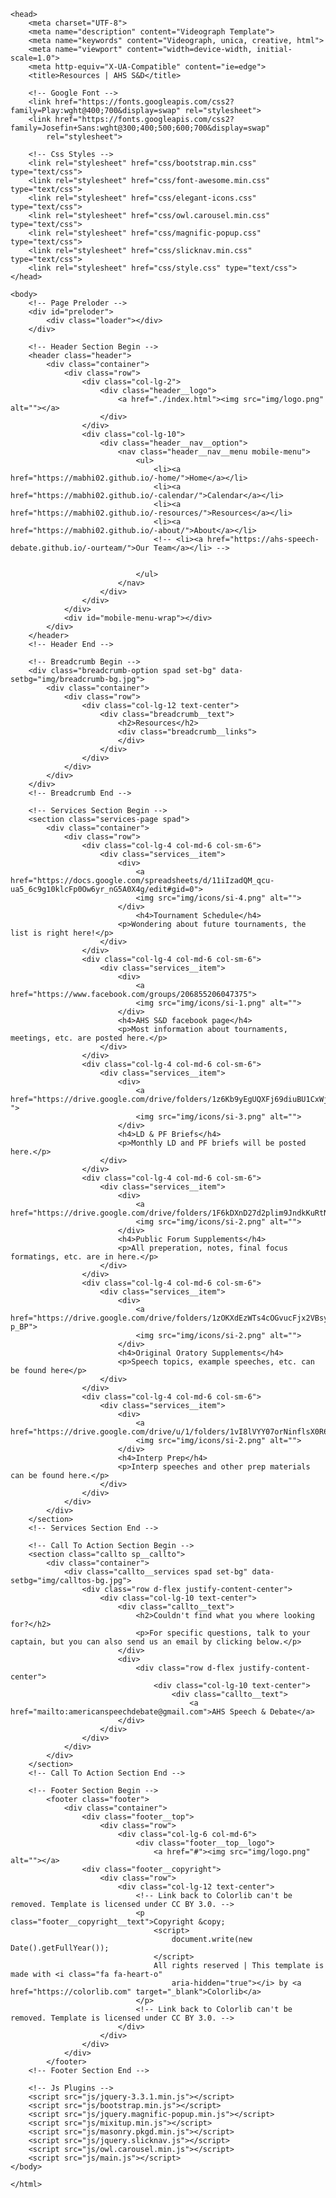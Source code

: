 <html lang="zxx">

    <head>
        <meta charset="UTF-8">
        <meta name="description" content="Videograph Template">
        <meta name="keywords" content="Videograph, unica, creative, html">
        <meta name="viewport" content="width=device-width, initial-scale=1.0">
        <meta http-equiv="X-UA-Compatible" content="ie=edge">
        <title>Resources | AHS S&D</title>

        <!-- Google Font -->
        <link href="https://fonts.googleapis.com/css2?family=Play:wght@400;700&display=swap" rel="stylesheet">
        <link href="https://fonts.googleapis.com/css2?family=Josefin+Sans:wght@300;400;500;600;700&display=swap"
            rel="stylesheet">

        <!-- Css Styles -->
        <link rel="stylesheet" href="css/bootstrap.min.css" type="text/css">
        <link rel="stylesheet" href="css/font-awesome.min.css" type="text/css">
        <link rel="stylesheet" href="css/elegant-icons.css" type="text/css">
        <link rel="stylesheet" href="css/owl.carousel.min.css" type="text/css">
        <link rel="stylesheet" href="css/magnific-popup.css" type="text/css">
        <link rel="stylesheet" href="css/slicknav.min.css" type="text/css">
        <link rel="stylesheet" href="css/style.css" type="text/css">
    </head>

    <body>
        <!-- Page Preloder -->
        <div id="preloder">
            <div class="loader"></div>
        </div>

        <!-- Header Section Begin --> 
        <header class="header">
            <div class="container">
                <div class="row">
                    <div class="col-lg-2">
                        <div class="header__logo">
                            <a href="./index.html"><img src="img/logo.png" alt=""></a>
                        </div>
                    </div>
                    <div class="col-lg-10">
                        <div class="header__nav__option">
                            <nav class="header__nav__menu mobile-menu">
                                <ul>
                                    <li><a href="https://mabhi02.github.io/-home/">Home</a></li>
                                    <li><a href="https://mabhi02.github.io/-calendar/">Calendar</a></li>
                                    <li><a href="https://mabhi02.github.io/-resources/">Resources</a></li>
                                    <li><a href="https://mabhi02.github.io/-about/">About</a></li>
                                    <!-- <li><a href="https://ahs-speech-debate.github.io/-ourteam/">Our Team</a></li> -->


                                </ul>
                            </nav>
                        </div>
                    </div>
                </div>
                <div id="mobile-menu-wrap"></div>
            </div>
        </header>
        <!-- Header End -->

        <!-- Breadcrumb Begin -->
        <div class="breadcrumb-option spad set-bg" data-setbg="img/breadcrumb-bg.jpg">
            <div class="container">
                <div class="row">
                    <div class="col-lg-12 text-center">
                        <div class="breadcrumb__text">
                            <h2>Resources</h2>
                            <div class="breadcrumb__links">
                            </div>
                        </div>
                    </div>
                </div>
            </div>
        </div>
        <!-- Breadcrumb End -->

        <!-- Services Section Begin -->
        <section class="services-page spad">
            <div class="container">
                <div class="row">
                    <div class="col-lg-4 col-md-6 col-sm-6">
                        <div class="services__item">
                            <div>
                                <a href="https://docs.google.com/spreadsheets/d/11iIzadQM_qcu-ua5_6c9g10klcFp0Ow6yr_nG5A0X4g/edit#gid=0">
                                <img src="img/icons/si-4.png" alt="">
                            </div>
                                <h4>Tournament Schedule</h4>
                            <p>Wondering about future tournaments, the list is right here!</p>
                        </div>
                    </div>
                    <div class="col-lg-4 col-md-6 col-sm-6">
                        <div class="services__item">
                            <div>
                                <a href="https://www.facebook.com/groups/206855206047375">
                                <img src="img/icons/si-1.png" alt="">
                            </div>
                            <h4>AHS S&D facebook page</h4>
                            <p>Most information about tournaments, meetings, etc. are posted here.</p>
                        </div>
                    </div>
                    <div class="col-lg-4 col-md-6 col-sm-6">
                        <div class="services__item">
                            <div>
                                <a href="https://drive.google.com/drive/folders/1z6Kb9yEgUQXFj69diuBU1CxWjXy7Gl0-">
                                <img src="img/icons/si-3.png" alt="">
                            </div>
                            <h4>LD & PF Briefs</h4>
                            <p>Monthly LD and PF briefs will be posted here.</p>
                        </div>
                    </div>
                    <div class="col-lg-4 col-md-6 col-sm-6">
                        <div class="services__item">
                            <div>
                                <a href="https://drive.google.com/drive/folders/1F6kDXnD27d2plim9JndkKuRtNDLKkVaP">
                                <img src="img/icons/si-2.png" alt="">
                            </div>
                            <h4>Public Forum Supplements</h4>
                            <p>All preperation, notes, final focus formatings, etc. are in here.</p>
                        </div>
                    </div>
                    <div class="col-lg-4 col-md-6 col-sm-6">
                        <div class="services__item">
                            <div>
                                <a href="https://drive.google.com/drive/folders/1zOKXdEzWTs4cOGvucFjx2VBsy7E-p_BP">
                                <img src="img/icons/si-2.png" alt="">
                            </div>
                            <h4>Original Oratory Supplements</h4>
                            <p>Speech topics, example speeches, etc. can be found here</p>
                        </div>
                    </div>
                    <div class="col-lg-4 col-md-6 col-sm-6">
                        <div class="services__item">
                            <div>
                                <a href="https://drive.google.com/drive/u/1/folders/1vI8lVYY07orNinflsX0R645NMts5PAt1">
                                <img src="img/icons/si-2.png" alt="">
                            </div>
                            <h4>Interp Prep</h4>
                            <p>Interp speeches and other prep materials can be found here.</p>
                        </div>
                    </div>
                </div>
            </div>
        </section>
        <!-- Services Section End -->

        <!-- Call To Action Section Begin -->
        <section class="callto sp__callto">
            <div class="container">
                <div class="callto__services spad set-bg" data-setbg="img/calltos-bg.jpg">
                    <div class="row d-flex justify-content-center">
                        <div class="col-lg-10 text-center">
                            <div class="callto__text">
                                <h2>Couldn't find what you where looking for?</h2>
                                <p>For specific questions, talk to your captain, but you can also send us an email by clicking below.</p>
                            </div>
                            <div>
                                <div class="row d-flex justify-content-center">
                                    <div class="col-lg-10 text-center">
                                        <div class="callto__text">
                                            <a href="mailto:americanspeechdebate@gmail.com">AHS Speech & Debate</a>
                            </div>
                        </div>
                    </div>
                </div>
            </div>
        </section>
        <!-- Call To Action Section End -->

        <!-- Footer Section Begin -->
            <footer class="footer">
                <div class="container">
                    <div class="footer__top">
                        <div class="row">
                            <div class="col-lg-6 col-md-6">
                                <div class="footer__top__logo">
                                    <a href="#"><img src="img/logo.png" alt=""></a>
                    <div class="footer__copyright">
                        <div class="row">
                            <div class="col-lg-12 text-center">
                                <!-- Link back to Colorlib can't be removed. Template is licensed under CC BY 3.0. -->
                                <p class="footer__copyright__text">Copyright &copy;
                                    <script>
                                        document.write(new Date().getFullYear());
                                    </script>
                                    All rights reserved | This template is made with <i class="fa fa-heart-o"
                                        aria-hidden="true"></i> by <a href="https://colorlib.com" target="_blank">Colorlib</a>
                                </p>
                                <!-- Link back to Colorlib can't be removed. Template is licensed under CC BY 3.0. -->
                            </div>
                        </div>
                    </div>
                </div>
            </footer>
        <!-- Footer Section End -->

        <!-- Js Plugins -->
        <script src="js/jquery-3.3.1.min.js"></script>
        <script src="js/bootstrap.min.js"></script>
        <script src="js/jquery.magnific-popup.min.js"></script>
        <script src="js/mixitup.min.js"></script>
        <script src="js/masonry.pkgd.min.js"></script>
        <script src="js/jquery.slicknav.js"></script>
        <script src="js/owl.carousel.min.js"></script>
        <script src="js/main.js"></script>
    </body>

    </html>
